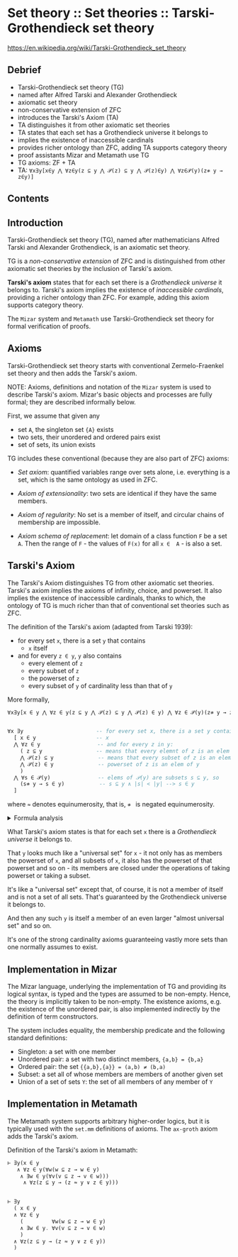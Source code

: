 # Set theory :: Set theories :: Tarski-Grothendieck set theory

https://en.wikipedia.org/wiki/Tarski-Grothendieck_set_theory

## Debrief

- Tarski-Grothendieck set theory (TG)
- named after Alfred Tarski and Alexander Grothendieck
- axiomatic set theory
- non-conservative extension of ZFC
- introduces the Tarski's Axiom (TA)
- TA distinguishes it from other axiomatic set theories
- TA states that each set has a Grothendieck universe it belongs to
- implies the existence of inaccessible cardinals
- provides richer ontology than ZFC, adding TA supports category theory
- proof assistants Mizar and Metamath use TG
- TG axioms: ZF + TA
- TA: `∀x∃y[x∈y ⋀ ∀z∈y(z ⊆ y ⋀ 𝒫(z) ⊆ y ⋀ 𝒫(z)∈y) ⋀ ∀z∈𝒫(y)(z≉ y → z∈y)]`


## Contents


## Introduction

Tarski-Grothendieck set theory (TG), named after mathematicians Alfred Tarski and Alexander Grothendieck, is an axiomatic set theory.

TG is a *non-conservative extension* of ZFC and is distinguished from other axiomatic set theories by the inclusion of Tarski's axiom.

**Tarski's axiom** states that for each set there is a *Grothendieck universe* it belongs to. Tarski's axiom implies the existence of *inaccessible cardinals*, providing a richer ontology than ZFC. For example, adding this axiom supports category theory.

The `Mizar` system and `Metamath` use Tarski-Grothendieck set theory for formal verification of proofs.

## Axioms

Tarski-Grothendieck set theory starts with conventional Zermelo-Fraenkel set theory and then adds the Tarski's axiom.

NOTE: Axioms, definitions and notation of the `Mizar` system is used to describe Tarski's axiom. Mizar's basic objects and processes are fully formal; they are described informally below.

First, we assume that given any
- set `A`, the singleton set `{A}` exists
- two sets, their unordered and ordered pairs exist
- set of sets, its union exists


TG includes these conventional (because they are also part of ZFC) axioms:

- *Set axiom*: quantified variables range over sets alone, i.e. everything is a set, which is the same ontology as used in ZFC.

- *Axiom of extensionality*: two sets are identical if they have the same members.

- *Axiom of regularity*: No set is a member of itself, and circular chains of membership are impossible.

- *Axiom schema of replacement*: let domain of a class function `F` be a set `A`. Then the range of `F` - the values of `F(x)` for all `x ∈  A` - is also a set.

## Tarski's Axiom

The Tarski's Axiom distinguishes TG from other axiomatic set theories. Tarski's axiom implies the axioms of infinity, choice, and powerset. It also implies the existence of inaccessible cardinals, thanks to which, the ontology of TG is much richer than that of conventional set theories such as ZFC.

The definition of the Tarski's axiom (adapted from Tarski 1939):    
- for every set `x`, there is a set `y` that contains
  - `x` itself
- and for every `z ∈ y`, `y` also contains
  - every element of `z`
  - every subset of `z`
  - the powerset of `z`
  - every subset of `y` of cardinality less than that of `y`

More formally,

```hs
∀x∃y[x ∈ y ⋀ ∀z ∈ y(z ⊆ y ⋀ 𝒫(z) ⊆ y ⋀ 𝒫(z) ∈ y) ⋀ ∀z ∈ 𝒫(y)(z≉ y → z ∈ y)]


∀x ∃y                       -- for every set x, there is a set y containing:
  [ x ∈ y                   -- x
  ⋀ ∀z ∈ y                  -- and for every z in y:
    ( z ⊆ y                 -- means that every elemnt of z is an elem of y
    ⋀ 𝒫(z) ⊆ y              -- means that every subset of z is an elem of y
    ⋀ 𝒫(z) ∈ y              -- powerset of z is an elem of y
    )
  ⋀ ∀s ∈ 𝒫(y)               -- elems of 𝒫(y) are subsets s ⊆ y, so
    (s≉ y → s ∈ y)           -- s ⊆ y ∧ |s| < |y| --> s ∈ y
  ]
```

where `≈` denotes equinumerosity, that is, `≉ ` is negated equinumerosity.


<!-- #region formula analysis -->

<details><summary>Formula analysis</summary>

The formula above begins as expected but then some parts weird out. 
The formula should encode these requirements:
1. for every set `x`, there is a set `y` that contains
2. `x` itself
3. and for every `z ∈ y`, `y` also contains
4. every element of `z`
5. every subset of `z`
6. the powerset of `z`
7. every subset `s ⊆ y` if |s| < |y|

Set `y` is obviously a big-ass set whose members are sets. However, set `y` is not the subject here (even though semantically it is), but a set `x`, that is, any set at all, in terms of which the rest is laid out. The fact that, for any set `x`, there is a set `y` (1) that contains it (2), is encoded in a straightforward way by `∀x∃y.x ∈ y`.

The formula then relates everything else in term of the "real" subject, i.e. in terms of the set `y` and its memebers.

It should state that, for every element `z` in `y`, set `y` also contains (3) all `z`'s elements (4), but instead it says that all elements `z` of `y` are also subsets of `y`:

`∀x∃y.x ∈ y ∧ ∀z ∈ y(z ⊆ y) ∧ …`

instad of saying that, for all elements `z` of `y`, and for all elements `q` of `z`, `q` is in `y`: 

`∀x∃y.x ∈ y ∧ ∀z ∈ y(∀q ∈ z. q ∈ y) ∧ …`


Sure, they have to express the fact that `y` contains every element of each of its elements, but can it be said like that, in tems of subsets? hmm...analysis follows.


Q: What does it mean if an element of a set is also a subset of that set?   
A: That all of its elements are also in the set it itself is contained in.

`y = {x, …}`
x = {1,2,3}
`y = {{1,2,3}, …}`
x ∈ y,   {1,2,3} ∈ y
x ⊆ y,   {1,2,3} ⊆ y, so ...

let `x = {1,2,3}`
and `x ∈ y` means `{1,2,3} ∈ y`.
and `x ⊆ y` means `{1,2,3} ⊆ y`,
but the only way that makes sense 
is if each element of `x` is in `y`,
`1,2,3 ∈ y`
so
`y = {1, 2, 3, {1,2,3}, …}`
right.

>So to express the fact that, for all elements `x` in `y`, all elements `z` of `x` are also in `y`, we don't need to go the long way, i.e.

∃y(∀x(x ∈ y -> ∀z(z ∈ x -> z ∈ y)))

∃y ∀x ∀z (x ∈ y -> (z ∈ x -> z ∈ y))

∃y ∀x ∀z (x ∈ y -> z ∈ x -> z ∈ y)


>because it suffices to say that `x ∈ y` and `x ⊆ y`, i.e.

∃y(∀x(x ∈ y -> x ⊆ y))

∃y ∀x (x ∈ y -> x ⊆ y)


And the last part of the formula    
`∀s ∈ 𝒫(y) (s≉ y → s ∈ y)`

can also be expresed as:    
`∀s(s ∈ 𝒫(y) -> (|s| < |y| -> s ∈ y))`    
i.e.    
`∀s(s ∈ 𝒫(y) -> |s| < |y| -> s ∈ y)`


</details>

<!-- #endregion -->


What Tarski's axiom states is that for each set `x` there is a *Grothendieck universe* it belongs to.

That `y` looks much like a "universal set" for `x` - it not only has as members the powerset of `x`, and all subsets of `x`, it also has the powerset of that powerset and so on - its members are closed under the operations of taking powerset or taking a subset.

It's like a "universal set" except that, of course, it is not a member of itself and is not a set of all sets. That's guaranteed by the Grothendieck universe it belongs to.

And then any such `y` is itself a member of an even larger "almost universal set" and so on.

It's one of the strong cardinality axioms guaranteeing vastly more sets than one normally assumes to exist.

## Implementation in Mizar

The Mizar language, underlying the implementation of TG and providing its logical syntax, is typed and the types are assumed to be non-empty. Hence, the theory is implicitly taken to be non-empty. The existence axioms, e.g. the existence of the unordered pair, is also implemented indirectly by the definition of term constructors.

The system includes equality, the membership predicate and the following standard definitions:
- Singleton: a set with one member
- Unordered pair: a set with two distinct members, `{a,b} = {b,a}`
- Ordered pair: the set `{{a,b},{a}} = (a,b) ≠ (b,a)`
- Subset: a set all of whose members are members of another given set
- Union of a set of sets `Y`: the set of all members of any member of `Y`

## Implementation in Metamath

The Metamath system supports arbitrary higher-order logics, but it is typically used with the `set.mm` definitions of axioms. The `ax-groth` axiom adds the Tarski's axiom.

Definition of the Tarski's axiom in Metamath:

```hs
⊢ ∃y(x ∈ y 
   ∧ ∀z ∈ y(∀w(w ⊆ z → w ∈ y) 
    ∧ ∃w ∈ y(∀v(v ⊆ z → v ∈ w))) 
     ∧ ∀z(z ⊆ y → (z ≈ y ∨ z ∈ y)))


⊢ ∃y
  ( x ∈ y 
  ∧ ∀z ∈ y
    (         ∀w(w ⊆ z → w ∈ y)
    ∧ ∃w ∈ y. ∀v(v ⊆ z → v ∈ w)
    )
  ∧ ∀z(z ⊆ y → (z ≈ y ∨ z ∈ y))
  )
```
